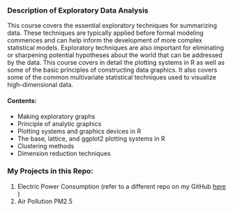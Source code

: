 ### Description of Exploratory Data Analysis

This course covers the essential exploratory techniques for summarizing data. These techniques are typically applied before formal modeling commences and can help inform the development of more complex statistical models. Exploratory techniques are also important for eliminating or sharpening potential hypotheses about the world that can be addressed by the data. This course covers in detail the plotting systems in R as well as some of the basic principles of constructing data graphics. It also covers some of the common multivariate statistical techniques used to visualize high-dimensional data.

#### Contents:

- Making exploratory graphs  
- Principle of analytic graphics  
- Plotting systems and graphics devices in R  
- The base, lattice, and ggplot2 plotting systems in R  
- Clustering methods  
- Dimension reduction techniques 

### My Projects in this Repo:

1. Electric Power Consumption  (refer to a different repo on my GitHub [here](https://github.com/jiali-lei/ExData_Plotting1) )
2. Air Pollution PM2.5